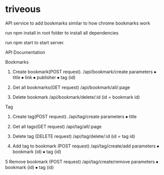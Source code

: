 # triveous
API service to add bookmarks similar to how chrome bookmarks work

run npm install in root folder to install all dependencies

run npm start to start server.

API Documentation

Bookmarks
1. Create bookmark(POST request).
/api/bookmark/create 
parameters 
⦁	title
⦁	link
⦁	publisher
⦁	tag (id)
2)  Get all bookmarks(GET request)
/api/bookmark/all/:page

3) Delete bookmark
/api/bookmark/delete/:id 
(id = bookmark id)

Tag
1. Create tag(POST request).
/api/tag/create 
parameters 
⦁	title

2)  Get all tags(GET request)
/api/tag/all/:page

3) Delete tag (DELETE request)
/api/tag/delete/:id 
(id = tag id)

4) Add tag to bookmark (POST request)
/api/tag/create/add
parameters 
⦁	bookmark (id)
⦁	tag (id)

5 Remove  bookmark (POST request)
/api/tag/create/remove
parameters 
⦁	bookmark (id)
⦁	tag (id)



